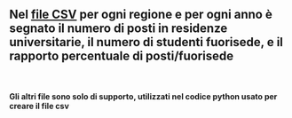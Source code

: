<h2> Nel <a href='https://github.com/savaij/savaij.github.io/blob/main/uni_fuorisede/residenze_per_fuorisede/residenze_per_fuorisede.csv' target='_blank'>file CSV</a> per ogni regione e per ogni anno è segnato il numero di posti in residenze universitarie, il numero di studenti fuorisede, 
  e il rapporto percentuale di posti/fuorisede </h2>
  <br><br>
 <b>Gli altri file sono solo di supporto, utilizzati nel codice python usato per creare il file csv</b>
